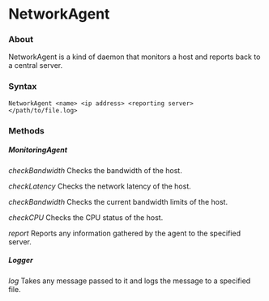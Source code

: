 # NetworkAgent

### About
NetworkAgent is a kind of daemon that monitors a host and reports back to a central server.

### Syntax
    NetworkAgent <name> <ip address> <reporting server> </path/to/file.log>

### Methods

##### MonitoringAgent

_checkBandwidth_
Checks the bandwidth of the host.

_checkLatency_
Checks the network latency of the host.

_checkBandwidth_
Checks the current bandwidth limits of the host.

_checkCPU_
Checks the CPU status of the host.

_report_
Reports any information gathered by the agent to the specified server.

##### Logger

_log_
Takes any message passed to it and logs the message to a specified file.